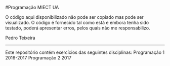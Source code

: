 ﻿#Programação
MIECT UA

O código aqui disponibilizado não pode ser copiado mas pode ser visualizado.
O código é fornecido tal como está e embora tenha sido testado, poderá apresentar erros, pelos quais não me responsabilizo.

Pedro Teixeira

----------------
Este repositório contém exercícios das seguintes disciplinas:
Programação 1 2016-2017
Programação 2 2017
